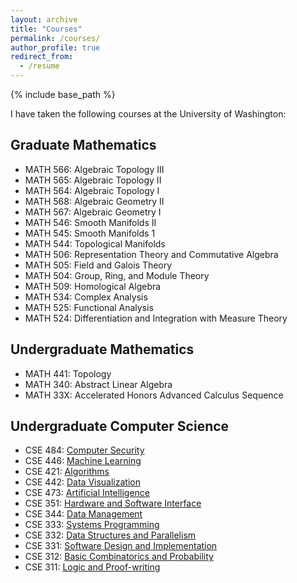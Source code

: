 ```yaml
---
layout: archive
title: "Courses"
permalink: /courses/
author_profile: true
redirect_from:
  - /resume
---
```


{% include base_path %}


I have taken the following courses at the University of Washington:

Graduate Mathematics 
---
- MATH 566: Algebraic Topology III
- MATH 565: Algebraic Topology II
- MATH 564: Algebraic Topology I
- MATH 568: Algebraic Geometry II
- MATH 567: Algebraic Geometry I
- MATH 546: Smooth Manifolds II
- MATH 545: Smooth Manifolds 1
- MATH 544: Topological Manifolds
- MATH 506: Representation Theory and Commutative Algebra
- MATH 505: Field and Galois Theory
- MATH 504: Group, Ring, and Module Theory
- MATH 509: Homological Algebra
- MATH 534: Complex Analysis
- MATH 525: Functional Analysis
- MATH 524: Differentiation and Integration with Measure Theory 

Undergraduate Mathematics 
---
- MATH 441: Topology
- MATH 340: Abstract Linear Algebra
- MATH 33X: Accelerated Honors Advanced Calculus Sequence

Undergraduate Computer Science
---
- CSE 484: [Computer Security](https://courses.cs.washington.edu/courses/cse484/23au/)
- CSE 446: [Machine Learning](https://courses.cs.washington.edu/courses/cse446/23sp/)
- CSE 421: [Algorithms](https://courses.cs.washington.edu/courses/cse421/23wi/)
- CSE 442: [Data Visualization](https://courses.cs.washington.edu/courses/cse442/23wi/)
- CSE 473: [Artificial Intelligence](https://courses.cs.washington.edu/courses/cse473/22au/)
- CSE 351: [Hardware and Software Interface](https://courses.cs.washington.edu/courses/cse351/21su/)
- CSE 344: [Data Management](https://courses.cs.washington.edu/courses/cse344/22sp/)
- CSE 333: [Systems Programming](https://courses.cs.washington.edu/courses/cse333/22sp/)
- CSE 332: [Data Structures and Parallelism](https://courses.cs.washington.edu/courses/cse332/22wi/)
- CSE 331: [Software Design and Implementation](https://courses.cs.washington.edu/courses/cse331/22su/)
- CSE 312: [Basic Combinatorics and Probability](https://courses.cs.washington.edu/courses/cse312/22wi/)
- CSE 311: [Logic and Proof-writing](https://courses.cs.washington.edu/courses/cse311/21au/)